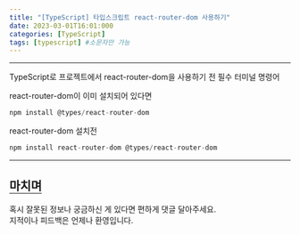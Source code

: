 ```yaml
---
title: "[TypeScript] 타입스크립트 react-router-dom 사용하기"
date: 2023-03-01T16:01:000
categories: [TypeScript]
tags: [typescript] #소문자만 가능
---
```


---

<p>TypeScript로 프로젝트에서 react-router-dom을 사용하기 전 필수 터미널 명령어</p>

react-router-dom이 이미 설치되어 있다면

```js
npm install @types/react-router-dom
```

react-router-dom 설치전

```js
npm install react-router-dom @types/react-router-dom
```

---

## <b style="border-bottom:2px solid gray"><b>마치며</b></b>

<P>혹시 잘못된 정보나 궁금하신 게 있다면 편하게 댓글 달아주세요.<br/>
지적이나 피드백은 언제나 환영입니다.</p>
